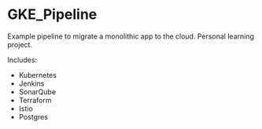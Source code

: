 # GKE_Pipeline
Example pipeline to migrate a monolithic app to the cloud. Personal learning project.

Includes:
- Kubernetes
- Jenkins
- SonarQube
- Terraform
- Istio
- Postgres
